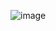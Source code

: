 ![image](https://github.com/Sanober494/OOP_Lab_codes/assets/75628824/bfa4e1ac-f93b-44fb-81b8-230d77d0755f)
